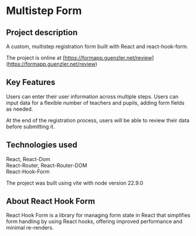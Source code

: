 # Multistep Form

## Project description
A custom, multistep registration form  built with React and react-hook-form. 

The project is online at [https://formapp.guenzler.net/review] (https://formapp.guenzler.net/review)

## Key Features
Users can enter their user information across multiple steps. Users can input data for a flexible number of teachers and pupils, adding form fields as needed.  

At the end of the registration process, users will be able to review their data before submitting it.

## Technologies used
React, React-Dom  
React-Router, React-Router-DOM  
React-Hook-Form  

The project was built using vite with node version 22.9.0

## About React Hook Form
React Hook Form is a library for managing form state in React that simplifies form handling by using React hooks, offering improved performance and minimal re-renders.
